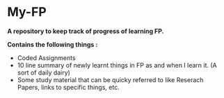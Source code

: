 # My-FP

**A repository to keep track of progress of learning FP.**

**Contains the following things :**
- Coded Assignments
- 10 line summary of newly learnt things in FP as and when I learn it. (A sort of daily dairy)
- Some study material that can be quicky referred to like Reserach Papers, links to specific things, etc.
